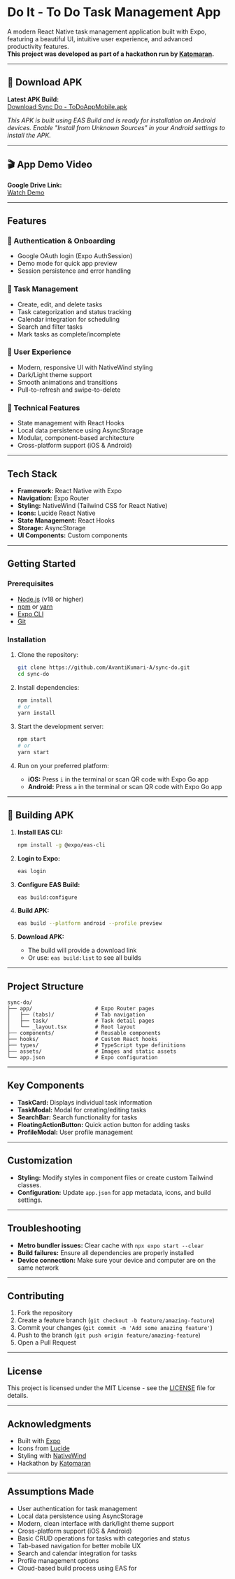 # Do It - To Do Task Management App

A modern React Native task management application built with Expo, featuring a beautiful UI, intuitive user experience, and advanced productivity features.  
**This project was developed as part of a hackathon run by [Katomaran](https://www.katomaran.com).**

---

## 📱 Download APK

**Latest APK Build:**  
[Download Sync Do - ToDoAppMobile.apk](https://expo.dev/accounts/avanti14/projects/bolt-expo-nativewind/builds/ff8fdf64-53be-4a69-8902-c13cc2939e11)

*This APK is built using EAS Build and is ready for installation on Android devices. Enable "Install from Unknown Sources" in your Android settings to install the APK.*

---

## 🎬 App Demo Video

**Google Drive Link:**  
[Watch Demo](https://drive.google.com/drive/folders/1AQTSWt-SLeFcGFYLEBr4OhiFpxrSFzFy)

---

## Features

### 🔐 Authentication & Onboarding
- Google OAuth login (Expo AuthSession)
- Demo mode for quick app preview
- Session persistence and error handling

### 📝 Task Management
- Create, edit, and delete tasks
- Task categorization and status tracking
- Calendar integration for scheduling
- Search and filter tasks
- Mark tasks as complete/incomplete

### 🎨 User Experience
- Modern, responsive UI with NativeWind styling
- Dark/Light theme support
- Smooth animations and transitions
- Pull-to-refresh and swipe-to-delete

### 🔧 Technical Features
- State management with React Hooks
- Local data persistence using AsyncStorage
- Modular, component-based architecture
- Cross-platform support (iOS & Android)

---

## Tech Stack

- **Framework:** React Native with Expo
- **Navigation:** Expo Router
- **Styling:** NativeWind (Tailwind CSS for React Native)
- **Icons:** Lucide React Native
- **State Management:** React Hooks
- **Storage:** AsyncStorage
- **UI Components:** Custom components

---

## Getting Started

### Prerequisites

- [Node.js](https://nodejs.org/) (v18 or higher)
- [npm](https://www.npmjs.com/) or [yarn](https://yarnpkg.com/)
- [Expo CLI](https://docs.expo.dev/get-started/installation/)
- [Git](https://git-scm.com/)

### Installation

1. Clone the repository:
   ```bash
   git clone https://github.com/AvantiKumari-A/sync-do.git
   cd sync-do
   ```

2. Install dependencies:
   ```bash
   npm install
   # or
   yarn install
   ```

3. Start the development server:
   ```bash
   npm start
   # or
   yarn start
   ```

4. Run on your preferred platform:
   - **iOS:** Press `i` in the terminal or scan QR code with Expo Go app
   - **Android:** Press `a` in the terminal or scan QR code with Expo Go app

---

## 🚀 Building APK

1. **Install EAS CLI:**
   ```bash
   npm install -g @expo/eas-cli
   ```

2. **Login to Expo:**
   ```bash
   eas login
   ```

3. **Configure EAS Build:**
   ```bash
   eas build:configure
   ```

4. **Build APK:**
   ```bash
   eas build --platform android --profile preview
   ```

5. **Download APK:**
   - The build will provide a download link
   - Or use: `eas build:list` to see all builds

---

## Project Structure

```
sync-do/
├── app/                    # Expo Router pages
│   ├── (tabs)/             # Tab navigation
│   ├── task/               # Task detail pages
│   └── _layout.tsx         # Root layout
├── components/             # Reusable components
├── hooks/                  # Custom React hooks
├── types/                  # TypeScript type definitions
├── assets/                 # Images and static assets
└── app.json                # Expo configuration
```

---

## Key Components

- **TaskCard:** Displays individual task information
- **TaskModal:** Modal for creating/editing tasks
- **SearchBar:** Search functionality for tasks
- **FloatingActionButton:** Quick action button for adding tasks
- **ProfileModal:** User profile management

---

## Customization

- **Styling:** Modify styles in component files or create custom Tailwind classes.
- **Configuration:** Update `app.json` for app metadata, icons, and build settings.

---

## Troubleshooting

- **Metro bundler issues:** Clear cache with `npx expo start --clear`
- **Build failures:** Ensure all dependencies are properly installed
- **Device connection:** Make sure your device and computer are on the same network

---

## Contributing

1. Fork the repository
2. Create a feature branch (`git checkout -b feature/amazing-feature`)
3. Commit your changes (`git commit -m 'Add some amazing feature'`)
4. Push to the branch (`git push origin feature/amazing-feature`)
5. Open a Pull Request

---

## License

This project is licensed under the MIT License - see the [LICENSE](LICENSE) file for details.

---

## Acknowledgments

- Built with [Expo](https://expo.dev/)
- Icons from [Lucide](https://lucide.dev/)
- Styling with [NativeWind](https://www.nativewind.dev/)
- Hackathon by [Katomaran](https://www.katomaran.com)

---

## Assumptions Made

- User authentication for task management
- Local data persistence using AsyncStorage
- Modern, clean interface with dark/light theme support
- Cross-platform support (iOS & Android)
- Basic CRUD operations for tasks with categories and status
- Tab-based navigation for better mobile UX
- Search and calendar integration for tasks
- Profile management options
- Cloud-based build process using EAS for
